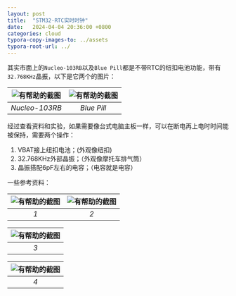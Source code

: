 ```yaml
---
layout: post
title:  "STM32-RTC实时时钟"
date:   2024-04-04 20:36:00 +0800
categories: cloud
typora-copy-images-to: ../assets
typora-root-url: ../
---
```


其实市面上的`Nucleo-103RB`以及`Blue Pill`都是不带RTC的纽扣电池功能，带有`32.768KHz`晶振，以下是它两个的图片：

| ![有帮助的截图](/assets/微信截图_20240303180614.png) | ![有帮助的截图](/assets/STM32F103C8T6_Blue_Pill-1.jpg) |
| :----------------------------------------: | :----------------------------------------: |
|          *Nucleo-103RB*          |          *Blue Pill*          |

经过查看资料和实验，如果需要像台式电脑主板一样，可以在断电再上电时时间能被保持，需要两个操作：

1. VBAT接上纽扣电池；(外观像纽扣)
2. 32.768KHz外部晶振；（外观像摩托车排气筒）
3. 晶振搭配6pF左右的电容；（电容就是电容）


一些参考资料：

| ![有帮助的截图](/assets/06211e5d03deb4ae36e88e9010f5ae3.png) | ![有帮助的截图](/assets/c45106a330db31d99523a83f3584cb9.png) |
| :----------------------------------------: | :----------------------------------------: |
|          *1*          |          *2*          |


| ![有帮助的截图](/assets/微信截图_20240404204541.png) |
| :----------------------------------------: |
|          *3*          |

| ![有帮助的截图](/assets/微信图片_20240404205306.png) |
| :----------------------------------------: |
|          *4*          |